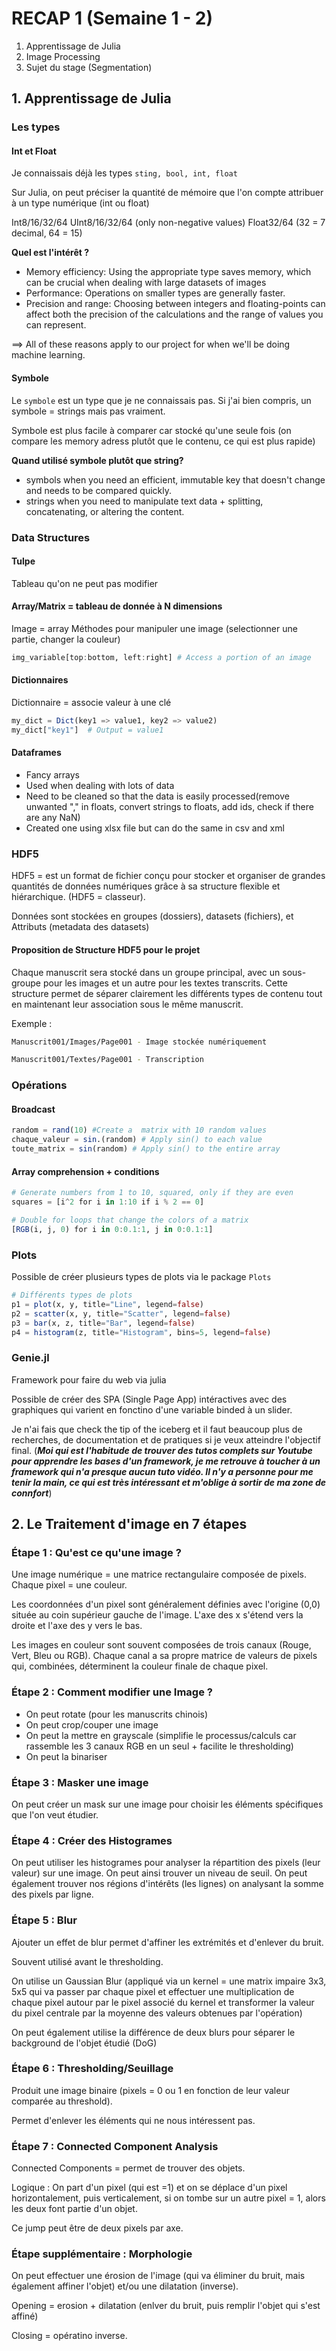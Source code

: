 # RECAP 1 (Semaine 1 - 2)

1. Apprentissage de Julia 
2. Image Processing 
3. Sujet du stage (Segmentation)

## 1. Apprentissage de Julia 

### Les types 

#### Int et Float 

Je connaissais déjà les types `sting, bool, int, float`

Sur Julia, on peut préciser la quantité de mémoire que l'on compte attribuer à un type numérique (int ou float)

Int8/16/32/64
UInt8/16/32/64 (only non-negative values)
Float32/64 (32 = 7 decimal, 64 = 15)

**Quel est l'intérêt ?**
- Memory efficiency: Using the appropriate type saves memory, which can be crucial when dealing with large datasets of images 
- Performance: Operations on smaller types are generally faster.
- Precision and range: Choosing between integers and floating-points can affect both the precision of the calculations and the range of values you can represent.

==> All of these reasons apply to our project for when we'll be doing machine learning.

#### Symbole 

Le `symbole` est un type que je ne connaissais pas. Si j'ai bien compris, un symbole = strings mais pas vraiment. 

Symbole est plus facile à comparer car stocké qu'une seule fois (on compare les memory adress plutôt que le contenu, ce qui est plus rapide)

**Quand utilisé symbole plutôt que string?**
- symbols when you need an efficient, immutable key that doesn't change and needs to be compared quickly.
- strings when you need to manipulate text data + splitting, concatenating, or altering the content.

### Data Structures

#### Tulpe 
Tableau qu'on ne peut pas modifier

#### Array/Matrix = tableau de donnée à N dimensions 
Image = array 
Méthodes pour manipuler une image (selectionner une partie, changer la couleur)

```julia
img_variable[top:bottom, left:right] # Access a portion of an image
```

#### Dictionnaires 
Dictionnaire = associe valeur à une clé 

```julia
my_dict = Dict(key1 => value1, key2 => value2)
my_dict["key1"]  # Output = value1
```

#### Dataframes

- Fancy arrays 
- Used when dealing with lots of data
- Need to be cleaned so that the data is easily processed(remove unwanted "," in floats, convert strings to floats, add ids, check if there are any NaN) 
- Created one using xlsx file but can do the same in csv and xml

### HDF5

HDF5 = est un format de fichier conçu pour stocker et organiser de grandes quantités de données numériques grâce à sa structure flexible et hiérarchique. (HDF5 = classeur).

Données sont stockées en groupes (dossiers), datasets (fichiers), et Attributs (metadata des datasets)

#### Proposition de Structure HDF5 pour le projet

Chaque manuscrit sera stocké dans un groupe principal, avec un sous-groupe pour les images et un autre pour les textes transcrits. Cette structure permet de séparer clairement les différents types de contenu tout en maintenant leur association sous le même manuscrit.

Exemple :

```bash
Manuscrit001/Images/Page001 - Image stockée numériquement

Manuscrit001/Textes/Page001 - Transcription
```



### Opérations 
#### Broadcast 
```julia
random = rand(10) #Create a  matrix with 10 random values 
chaque_valeur = sin.(random) # Apply sin() to each value
toute_matrix = sin(random) # Apply sin() to the entire array
```

#### Array comprehension + conditions 

```julia
# Generate numbers from 1 to 10, squared, only if they are even
squares = [i^2 for i in 1:10 if i % 2 == 0]

# Double for loops that change the colors of a matrix 
[RGB(i, j, 0) for i in 0:0.1:1, j in 0:0.1:1]
```

### Plots
Possible de créer plusieurs types de plots via le package `Plots`

```julia
# Différents types de plots 
p1 = plot(x, y, title="Line", legend=false)
p2 = scatter(x, y, title="Scatter", legend=false)
p3 = bar(x, z, title="Bar", legend=false)
p4 = histogram(z, title="Histogram", bins=5, legend=false)
```

### Genie.jl 

Framework pour faire du web via julia

Possible de créer des SPA (Single Page App) intéractives avec des graphiques qui varient en fonctino d'une variable binded à un slider. 

Je n'ai fais que check the tip of the iceberg et il faut beaucoup plus de recherches, de documentation et de pratiques si je veux atteindre l'objectif final. (***Moi qui est l'habitude de trouver des tutos complets sur Youtube pour apprendre les bases d'un framework, je me retrouve à toucher à un framework qui n'a presque aucun tuto vidéo. Il n'y a personne pour me tenir la main, ce qui est très intéressant et m'oblige à sortir de ma zone de connfort***)

## 2. Le Traitement d'image en 7 étapes

### Étape 1 : Qu'est ce qu'une image ? 

Une image numérique = une matrice rectangulaire composée de pixels. Chaque pixel = une couleur. 

Les coordonnées d'un pixel sont généralement définies avec l'origine (0,0) située au coin supérieur gauche de l'image. L'axe des x s'étend vers la droite et l'axe des y vers le bas.

Les images en couleur sont souvent composées de trois canaux (Rouge, Vert, Bleu ou RGB). Chaque canal a sa propre matrice de valeurs de pixels qui, combinées, déterminent la couleur finale de chaque pixel.

### Étape 2 : Comment modifier une Image ? 

- On peut rotate (pour les manuscrits chinois)
- On peut crop/couper une image 
- On peut la mettre en grayscale (simplifie le processus/calculs car rassemble les 3 canaux RGB en un seul +  facilite le thresholding) 
- On peut la binariser 

### Étape 3 : Masker une image 

On peut créer un mask sur une image pour choisir les éléments spécifiques que l'on veut étudier. 


### Étape 4 : Créer des Histogrames 

On peut utiliser les histogrames pour analyser la répartition des pixels (leur valeur) sur une image. On peut ainsi trouver un niveau de seuil. On peut également trouver nos régions d'intérêts (les lignes) on analysant la somme des pixels par ligne. 


### Étape 5 : Blur

Ajouter un effet de blur permet d'affiner les extrémités et d'enlever du bruit. 

Souvent utilisé avant le thresholding. 

On utilise un Gaussian Blur (appliqué via un kernel = une matrix impaire 3x3, 5x5 qui va passer par chaque pixel et effectuer une multiplication de chaque pixel autour par le pixel associé du kernel et transformer la valeur du pixel centrale par la moyenne des valeurs obtenues par l'opération)

On peut également utilise la différence de deux blurs pour séparer le background de l'objet étudié (DoG)

### Étape 6 : Thresholding/Seuillage 

Produit une image binaire (pixels = 0 ou 1 en fonction de leur valeur comparée au threshold). 

Permet d'enlever les éléments qui ne nous intéressent pas. 


### Étape 7 : Connected Component Analysis

Connected Components = permet de trouver des objets.

Logique : On part d'un pixel (qui est =1) et on se déplace d'un pixel horizontalement, puis verticalement, si on tombe sur un autre pixel = 1, alors les deux font partie d'un objet. 

Ce jump peut être de deux pixels par axe.

### Étape supplémentaire : Morphologie

On peut effectuer une érosion de l'image (qui va éliminer du bruit, mais également affiner l'objet) et/ou une dilatation (inverse). 

Opening = erosion + dilatation (enlver du bruit, puis remplir l'objet qui s'est affiné)

Closing = opératino inverse. 